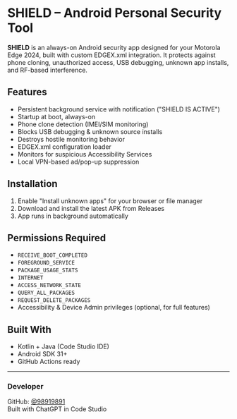 # SHIELD – Android Personal Security Tool

**SHIELD** is an always-on Android security app designed for your Motorola Edge 2024, built with custom EDGEX.xml integration. It protects against phone cloning, unauthorized access, USB debugging, unknown app installs, and RF-based interference.

## Features

- Persistent background service with notification ("SHIELD IS ACTIVE")
- Startup at boot, always-on
- Phone clone detection (IMEI/SIM monitoring)
- Blocks USB debugging & unknown source installs
- Destroys hostile monitoring behavior
- EDGEX.xml configuration loader
- Monitors for suspicious Accessibility Services
- Local VPN-based ad/pop-up suppression

## Installation

1. Enable "Install unknown apps" for your browser or file manager
2. Download and install the latest APK from Releases
3. App runs in background automatically

## Permissions Required

- `RECEIVE_BOOT_COMPLETED`
- `FOREGROUND_SERVICE`
- `PACKAGE_USAGE_STATS`
- `INTERNET`
- `ACCESS_NETWORK_STATE`
- `QUERY_ALL_PACKAGES`
- `REQUEST_DELETE_PACKAGES`
- Accessibility & Device Admin privileges (optional, for full features)

## Built With

- Kotlin + Java (Code Studio IDE)
- Android SDK 31+
- GitHub Actions ready

---

### Developer

GitHub: [@98919891](https://github.com/98919891)  
Built with ChatGPT in Code Studio
